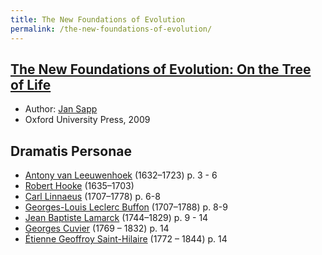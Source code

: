 ```yaml
---
title: The New Foundations of Evolution
permalink: /the-new-foundations-of-evolution/
---
```


## [The New Foundations of Evolution: On the Tree of Life](https://global.oup.com/academic/product/the-new-foundations-of-evolution-9780195388503)
* Author: [Jan Sapp](https://en.wikipedia.org/wiki/Jan_Sapp)
* Oxford University Press, 2009

## Dramatis Personae
* [Antony van Leeuwenhoek](https://en.wikipedia.org/wiki/Antonie_van_Leeuwenhoek) (1632–1723) p. 3 - 6
* [Robert Hooke](https://en.wikipedia.org/wiki/Robert_Hooke) (1635–1703)
* [Carl Linnaeus](https://en.wikipedia.org/wiki/Carl_Linnaeus) (1707–1778) p. 6-8
* [Georges-Louis Leclerc Buffon](https://en.wikipedia.org/wiki/Georges-Louis_Leclerc,_Comte_de_Buffon) (1707–1788) p. 8-9
* [Jean Baptiste Lamarck](https://en.wikipedia.org/wiki/Jean-Baptiste_Lamarck) (1744–1829) p. 9 - 14
* [Georges Cuvier](https://en.wikipedia.org/wiki/Georges_Cuvier) (1769 – 1832) p. 14
* [Étienne Geoffroy Saint-Hilaire](https://en.wikipedia.org/wiki/Étienne_Geoffroy_Saint-Hilaire) (1772 – 1844) p. 14
